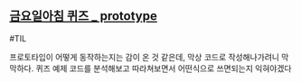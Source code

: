 ## [금요일아침 퀴즈 _ prototype](https://repl.it/@victoryjkkim92/prototype-quiz)





#TIL

프로토타입이 어떻게 동작하는지는 감이 온 것 같은데,
막상 코드로 작성해나가려니 막막하다.
퀴즈 예제 코드를 분석해보고 
따라쳐보면서 어떤식으로 쓰면되는지 익혀야겠다
